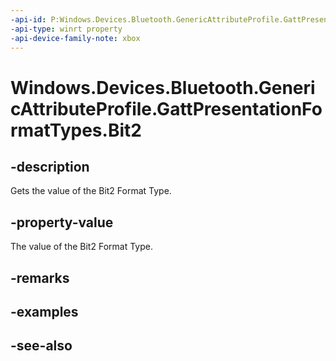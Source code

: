 ```yaml
---
-api-id: P:Windows.Devices.Bluetooth.GenericAttributeProfile.GattPresentationFormatTypes.Bit2
-api-type: winrt property
-api-device-family-note: xbox
---
```


<!-- Property syntax
public byte Bit2 { get; }
-->

# Windows.Devices.Bluetooth.GenericAttributeProfile.GattPresentationFormatTypes.Bit2

## -description
Gets the value of the Bit2 Format Type.

## -property-value
The value of the Bit2 Format Type.

## -remarks

## -examples

## -see-also
